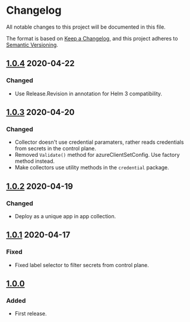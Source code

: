 # Changelog

All notable changes to this project will be documented in this file.

The format is based on [Keep a Changelog](https://keepachangelog.com/en/1.0.0/),
and this project adheres to [Semantic Versioning](https://semver.org/spec/v2.0.0.html).



## [1.0.4] 2020-04-22

### Changed

- Use Release.Revision in annotation for Helm 3 compatibility.



## [1.0.3] 2020-04-20

### Changed

- Collector doesn't use credential paramaters, rather reads credentials from secrets in the control plane.
- Removed `Validate()` method for azureClientSetConfig. Use factory method instead.
- Make collectors use utility methods in the `credential` package.

## [1.0.2] 2020-04-19

### Changed

- Deploy as a unique app in app collection.

## [1.0.1] 2020-04-17

### Fixed

- Fixed label selector to filter secrets from control plane.

## [1.0.0]

### Added

- First release.



[Unreleased]: https://github.com/giantswarm/azure-collector/compare/v1.0.4...HEAD
[1.0.4]: https://github.com/giantswarm/azure-collector/releases/tag/v1.0.4
[1.0.3]: https://github.com/giantswarm/azure-collector/releases/tag/v1.0.3
[1.0.2]: https://github.com/giantswarm/azure-collector/releases/tag/v1.0.2
[1.0.1]: https://github.com/giantswarm/azure-collector/releases/tag/v1.0.1
[1.0.0]: https://github.com/giantswarm/azure-collector/releases/tag/v1.0.0
